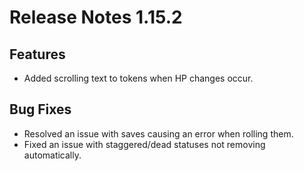 # Release Notes 1.15.2

## Features

- Added scrolling text to tokens when HP changes occur.

## Bug Fixes

- Resolved an issue with saves causing an error when rolling them.
- Fixed an issue with staggered/dead statuses not removing automatically.